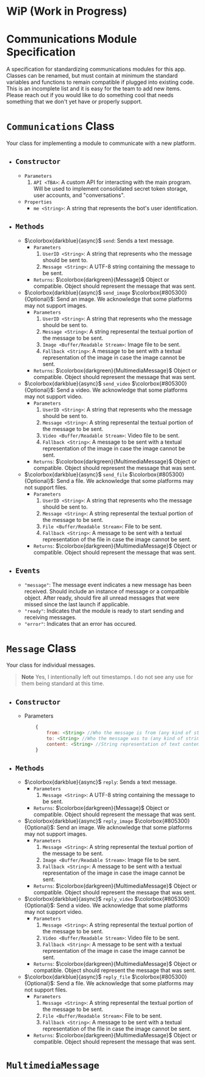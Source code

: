 # WiP (Work in Progress)

# Communications Module Specification

A specification for standardizing communications modules for this app.  Classes can be renamed, but must contain at minimum the standard variables and functions to remain compatible if plugged into existing code.  This is an incomplete list and it is easy for the team to add new items.  Please reach out if you would like to do something cool that needs something that we don't yet have or properly support.

# `Communications` Class

Your class for implementing a module to communicate with a new platform.

- ## `Constructor`
    - `Parameters`
        1. `API <TBA>`: A custom API for interacting with the main program.  Will be used to implement consolidated secret token storage, user accounts, and "conversations".
    - `Properties`
        - `me <String>`: A string that represents the bot's user identification.
- ## `Methods`
    - $\colorbox{darkblue}{async}$ `send`: Sends a text message.
        - `Parameters`
            1. `UserID <String>`: A string that represents who the message should be sent to.
            2. `Message <String>`: A UTF-8 string containing the message to be sent.
        - `Returns`: $\colorbox{darkgreen}{Message}$ Object or compatible.  Object should represent the message that was sent.
    - $\colorbox{darkblue}{async}$ `send_image` $\colorbox{#805300}{Optional}$: Send an image.  We acknowledge that some platforms may not support images.
        - `Parameters`
            1. `UserID <String>`:  A string that represents who the message should be sent to.
            2. `Message <String>`: A string represental the textual portion of the message to be sent.
            3. `Image <Buffer/Readable Stream>`: Image file to be sent.
            4. `Fallback <String>`: A message to be sent with a textual representation of the image in case the image cannot be sent.
        - `Returns`: $\colorbox{darkgreen}{MultimediaMessage}$ Object or compatible.  Object should represent the message that was sent.
    - $\colorbox{darkblue}{async}$ `send_video` $\colorbox{#805300}{Optional}$: Send a video.  We acknowledge that some platforms may not support video.
        - `Parameters`
            1. `UserID <String>`:  A string that represents who the message should be sent to.
            2. `Message <String>`: A string represental the textual portion of the message to be sent.
            3. `Video <Buffer/Readable Stream>`: Video file to be sent.
            4. `Fallback <String>`: A message to be sent with a textual representation of the image in case the image cannot be sent.
        - `Returns`: $\colorbox{darkgreen}{MultimediaMessage}$ Object or compatible.  Object should represent the message that was sent.
    - $\colorbox{darkblue}{async}$ `send_file` $\colorbox{#805300}{Optional}$: Send a file.  We acknowledge that some platforms may not support files.
        - `Parameters`
            1. `UserID <String>`:  A string that represents who the message should be sent to.
            2. `Message <String>`: A string represental the textual portion of the message to be sent.
            3. `File <Buffer/Readable Stream>`: File to be sent.
            4. `Fallback <String>`: A message to be sent with a textual representation of the file in case the image cannot be sent.
        - `Returns`: $\colorbox{darkgreen}{MultimediaMessage}$ Object or compatible.  Object should represent the message that was sent.

- ## `Events`
    - `"message"`: The message event indicates a new message has been received.  Should include an instance of message or a compatible object.  After ready, should fire all unread messages that were missed since the last launch if applicable.
    - `"ready"`: Indicates that the module is ready to start sending and receiving messages.
    - `"error"`: Indicates that an error has occured.

# `Message` Class

Your class for individual messages.
> **Note**
> Yes, I intentionally left out timestamps.  I do not see any use for them being standard at this time.

- ## `Constructor`
    - Parameters
        ```js
            {
                from: <String> //Who the message is from (any kind of string identifier).
                to: <String> //Who the message was to (any kind of string identifier).  If to a group including the bot make the "to" be something that represents the bot.
                content: <String> //String representation of text content of message.
            }
        ```
- ## `Methods`
    - $\colorbox{darkblue}{async}$ `reply`: Sends a text message.
        - `Parameters`
            1. `Message <String>`: A UTF-8 string containing the message to be sent.
        - `Returns`: $\colorbox{darkgreen}{Message}$ Object or compatible.  Object should represent the message that was sent.
    - $\colorbox{darkblue}{async}$ `reply_image` $\colorbox{#805300}{Optional}$: Send an image.  We acknowledge that some platforms may not support images.
        - `Parameters`
            1. `Message <String>`: A string represental the textual portion of the message to be sent.
            3. `Image <Buffer/Readable Stream>`: Image file to be sent.
            4. `Fallback <String>`: A message to be sent with a textual representation of the image in case the image cannot be sent.
        - `Returns`: $\colorbox{darkgreen}{MultimediaMessage}$ Object or compatible.  Object should represent the message that was sent.
    - $\colorbox{darkblue}{async}$ `reply_video` $\colorbox{#805300}{Optional}$: Send a video.  We acknowledge that some platforms may not support video.
        - `Parameters`
            1. `Message <String>`: A string represental the textual portion of the message to be sent.
            3. `Video <Buffer/Readable Stream>`: Video file to be sent.
            4. `Fallback <String>`: A message to be sent with a textual representation of the image in case the image cannot be sent.
        - `Returns`: $\colorbox{darkgreen}{MultimediaMessage}$ Object or compatible.  Object should represent the message that was sent.
    - $\colorbox{darkblue}{async}$ `reply_file` $\colorbox{#805300}{Optional}$: Send a file.  We acknowledge that some platforms may not support files.
        - `Parameters`
            1. `Message <String>`: A string represental the textual portion of the message to be sent.
            3. `File <Buffer/Readable Stream>`: File to be sent.
            4. `Fallback <String>`: A message to be sent with a textual representation of the file in case the image cannot be sent.
        - `Returns`: $\colorbox{darkgreen}{MultimediaMessage}$ Object or compatible.  Object should represent the message that was sent.

# `MultimediaMessage`